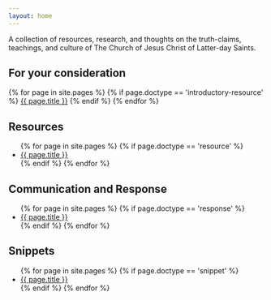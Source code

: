 ```yaml
---
layout: home
---
```


A collection of resources, research, and thoughts on the truth-claims, teachings, and culture of The Church of Jesus Christ of Latter-day Saints.

## For your consideration

{% for page in site.pages %}
 {% if page.doctype == 'introductory-resource' %}
<a href="{{ site.baseurl }}{{ page.url }}">{{ page.title }}</a>
 {% endif %}
{% endfor %}

## Resources

<ul>
  {% for page in site.pages %}
     {% if page.doctype == 'resource' %}
      <li><a href="{{ site.baseurl }}{{ page.url }}">{{ page.title }}</a></li>
     {% endif %}
  {% endfor %}
</ul>

## Communication and Response

<ul>
  {% for page in site.pages %}
     {% if page.doctype == 'response' %}
      <li><a href="{{ site.baseurl }}{{ page.url }}">{{ page.title }}</a></li>
     {% endif %}
  {% endfor %}
</ul>

## Snippets

<ul>
  {% for page in site.pages %}
     {% if page.doctype  == 'snippet' %}
      <li><a href="{{ site.baseurl }}{{ page.url }}">{{ page.title }}</a></li>
     {% endif %}
  {% endfor %}
</ul>


